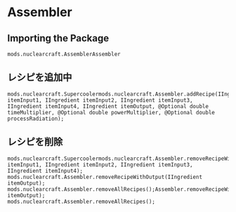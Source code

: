 # Assembler

## Importing the Package
`mods.nuclearcraft.AssemblerAssembler`

## レシピを追加中
```zenscript
mods.nuclearcraft.Supercoolermods.nuclearcraft.Assembler.addRecipe(IIngredient itemInput1, IIngredient itemInput2, IIngredient itemInput3, IIngredient itemInput4, IIngredient itemOutput, @Optional double timeMultiplier, @Optional double powerMultiplier, @Optional double processRadiation);
```

## レシピを削除
```zenscript
mods.nuclearcraft.Supercoolermods.nuclearcraft.Assembler.removeRecipeWithInput(IIngredient itemInput1, IIngredient itemInput2, IIngredient itemInput3, IIngredient itemInput4);
mods.nuclearcraft.Assembler.removeRecipeWithOutput(IIngredient itemOutput);
mods.nuclearcraft.Assembler.removeAllRecipes();Assembler.removeRecipeWithOutput(IIngredient itemOutput);
mods.nuclearcraft.Assembler.removeAllRecipes();
```